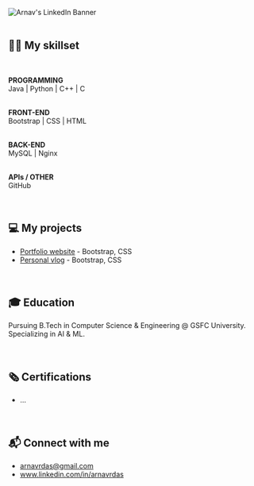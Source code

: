 ![Arnav's LinkedIn Banner](https://github.com/ArnavDas23/ArnavDas23/assets/127012417/b856c3d4-76d3-46e0-8e00-9d7635e3b848)
<br><br>

## 🧑‍💻 My skillset
<br>

**PROGRAMMING** <br>
Java | Python | C++ | C
<br><br>

**FRONT-END** <br>
Bootstrap | CSS | HTML
<br><br>

**BACK-END** <br>
MySQL | Nginx
<br><br>

**APIs / OTHER** <br>
GitHub
<br><br><br>

## 💻 My projects
-  [Portfolio website](https://www.arnavdas.in) - Bootstrap, CSS
-  [Personal vlog](https://www.arnavdas.in/vlogs) - Bootstrap, CSS
<br><br><br>

## 🎓 Education
Pursuing B.Tech in Computer Science & Engineering @ GSFC University. <br>
Specializing in AI & ML.
<br><br><br>

## 🗞 Certifications
-  ...
<br><br><br>

## 📬 Connect with me
-  arnavrdas@gmail.com
-  www.linkedin.com/in/arnavrdas
